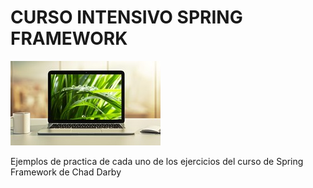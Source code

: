 # CURSO INTENSIVO SPRING FRAMEWORK

![Cover curso udemy spring framework](/cover.jpg)

Ejemplos de practica de cada uno de los ejercicios del curso de Spring Framework de Chad Darby 
